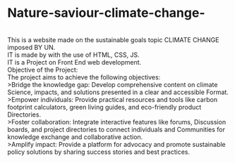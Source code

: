 # Nature-saviour-climate-change-
<br>
This is a website made on the sustainable goals topic CLIMATE CHANGE imposed BY UN.
<br>
IT is made by with the use of HTML, CSS, JS.<br>
IT is a Project on Front End web development.
<br>
Objective of the Project: <br>
The project aims to achieve the following objectives: <br>
>Bridge the knowledge gap: Develop comprehensive content on climate Science, impacts, 
and solutions presented in a clear and accessible Format. <br>
>Empower individuals: Provide practical resources and tools like carbon footprint 
calculators, green living guides, and eco-friendly product Directories.<br>
>Foster collaboration: Integrate interactive features like forums, Discussion boards, and 
project directories to connect individuals and Communities for knowledge exchange and 
collaborative action.<br>  
>Amplify impact: Provide a platform for advocacy and promote sustainable policy 
solutions by sharing success stories and best practices.<br>
